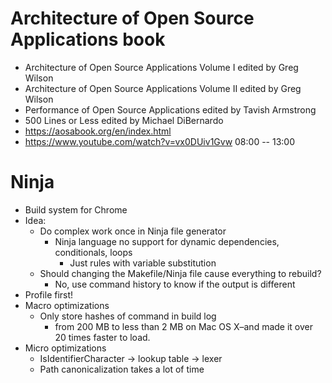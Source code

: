 # Architecture of Open Source Applications book

- Architecture of Open Source Applications Volume I edited by Greg Wilson
- Architecture of Open Source Applications Volume II edited by Greg Wilson
- Performance of Open Source Applications edited by Tavish Armstrong
- 500 Lines or Less edited by Michael DiBernardo
- <https://aosabook.org/en/index.html>
- <https://www.youtube.com/watch?v=vx0DUiv1Gvw> 08:00 -- 13:00

# Ninja

- Build system for Chrome
- Idea:
  - Do complex work once in Ninja file generator
    - Ninja language no support for dynamic dependencies, conditionals, loops
      - Just rules with variable substitution
  - Should changing the Makefile/Ninja file cause everything to rebuild?
    - No, use command history to know if the output is different
- Profile first!
- Macro optimizations
  - Only store hashes of command in build log
    - from 200 MB to less than 2 MB on Mac OS X–and made it over 20 times faster to load.
- Micro optimizations
  - IsIdentifierCharacter -> lookup table -> lexer
  - Path canonicalization takes a lot of time
